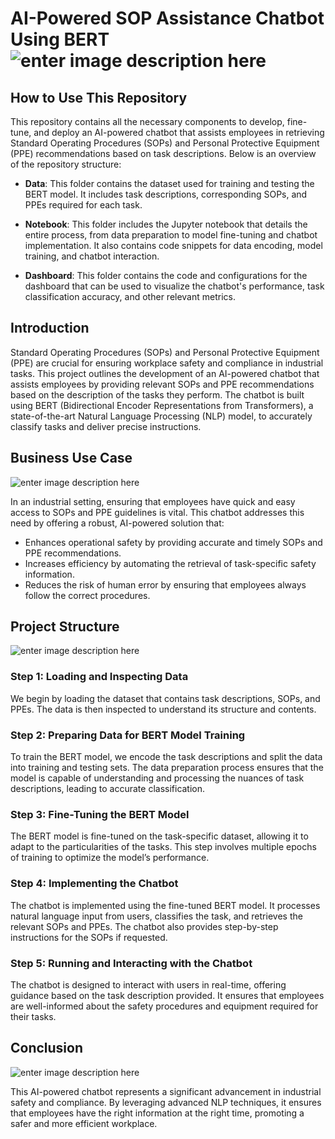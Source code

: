 # AI-Powered SOP Assistance Chatbot Using BERT![enter image description here](https://i.pinimg.com/736x/14/2a/d9/142ad96e2083d9b4a6ca25a60641f537.jpg)

## How to Use This Repository

This repository contains all the necessary components to develop, fine-tune, and deploy an AI-powered chatbot that assists employees in retrieving Standard Operating Procedures (SOPs) and Personal Protective Equipment (PPE) recommendations based on task descriptions. Below is an overview of the repository structure:

-   **Data**: This folder contains the dataset used for training and testing the BERT model. It includes task descriptions, corresponding SOPs, and PPEs required for each task.
    
-   **Notebook**: This folder includes the Jupyter notebook that details the entire process, from data preparation to model fine-tuning and chatbot implementation. It also contains code snippets for data encoding, model training, and chatbot interaction.
    
-   **Dashboard**: This folder contains the code and configurations for the dashboard that can be used to visualize the chatbot's performance, task classification accuracy, and other relevant metrics.
    

## Introduction

Standard Operating Procedures (SOPs) and Personal Protective Equipment (PPE) are crucial for ensuring workplace safety and compliance in industrial tasks. This project outlines the development of an AI-powered chatbot that assists employees by providing relevant SOPs and PPE recommendations based on the description of the tasks they perform. The chatbot is built using BERT (Bidirectional Encoder Representations from Transformers), a state-of-the-art Natural Language Processing (NLP) model, to accurately classify tasks and deliver precise instructions.

## Business Use Case

![enter image description here](https://i.pinimg.com/736x/a0/a7/b7/a0a7b70d624fe0361c10de4b98292af8.jpg)

In an industrial setting, ensuring that employees have quick and easy access to SOPs and PPE guidelines is vital. This chatbot addresses this need by offering a robust, AI-powered solution that:

-   Enhances operational safety by providing accurate and timely SOPs and PPE recommendations.
-   Increases efficiency by automating the retrieval of task-specific safety information.
-   Reduces the risk of human error by ensuring that employees always follow the correct procedures.

## Project Structure

![enter image description here](https://i.pinimg.com/736x/6b/5b/ed/6b5bed998c7340caa5e0ed6aeb80477a.jpg)

### Step 1: Loading and Inspecting Data

We begin by loading the dataset that contains task descriptions, SOPs, and PPEs. The data is then inspected to understand its structure and contents.

### Step 2: Preparing Data for BERT Model Training

To train the BERT model, we encode the task descriptions and split the data into training and testing sets. The data preparation process ensures that the model is capable of understanding and processing the nuances of task descriptions, leading to accurate classification.

### Step 3: Fine-Tuning the BERT Model

The BERT model is fine-tuned on the task-specific dataset, allowing it to adapt to the particularities of the tasks. This step involves multiple epochs of training to optimize the model’s performance.

### Step 4: Implementing the Chatbot

The chatbot is implemented using the fine-tuned BERT model. It processes natural language input from users, classifies the task, and retrieves the relevant SOPs and PPEs. The chatbot also provides step-by-step instructions for the SOPs if requested.

### Step 5: Running and Interacting with the Chatbot

The chatbot is designed to interact with users in real-time, offering guidance based on the task description provided. It ensures that employees are well-informed about the safety procedures and equipment required for their tasks.

## Conclusion

![enter image description here](https://i.pinimg.com/736x/75/e9/f7/75e9f7256e35da9be424fe9a4b6a6137.jpg)

This AI-powered chatbot represents a significant advancement in industrial safety and compliance. By leveraging advanced NLP techniques, it ensures that employees have the right information at the right time, promoting a safer and more efficient workplace.
